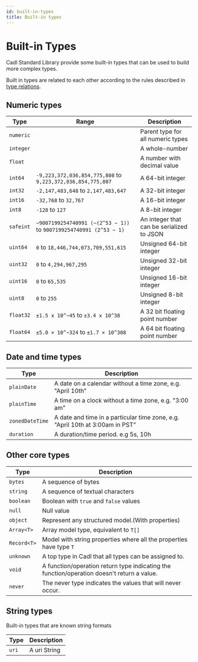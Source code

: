 ```yaml
---
id: built-in-types
title: Built-in types
---
```


# Built-in Types

Cadl Standard Library provide some built-in types that can be used to build more complex types.

Built in types are related to each other according to the rules described in [type relations](../language-basics/type-relations.md).

## Numeric types

| Type      | Range                                                              | Description                               |
| --------- | ------------------------------------------------------------------ | ----------------------------------------- |
| `numeric` |                                                                    | Parent type for all numeric types         |
| `integer` |                                                                    | A whole-number                            |
| `float`   |                                                                    | A number with decimal value               |
| `int64`   | `-9,223,372,036,854,775,808` to `9,223,372,036,854,775,807`        | A 64-bit integer                          |
| `int32`   | `-2,147,483,648` to `2,147,483,647`                                | A 32-bit integer                          |
| `int16`   | `-32,768` to `32,767`                                              | A 16-bit integer                          |
| `int8`    | `-128` to `127`                                                    | A 8-bit integer                           |
| `safeint` | `−9007199254740991 (−(2^53 − 1))` to `9007199254740991 (2^53 − 1)` | An integer that can be serialized to JSON |
| `uint64`  | `0` to `18,446,744,073,709,551,615`                                | Unsigned 64-bit integer                   |
| `uint32`  | `0` to `4,294,967,295`                                             | Unsigned 32-bit integer                   |
| `uint16`  | `0` to `65,535`                                                    | Unsigned 16-bit integer                   |
| `uint8`   | `0` to `255 `                                                      | Unsigned 8-bit integer                    |
| `float32` | `±1.5 x 10^−45` to `±3.4 x 10^38`                                  | A 32 bit floating point number            |
| `float64` | `±5.0 × 10^−324` to `±1.7 × 10^308`                                | A 64 bit floating point number            |

## Date and time types

| Type            | Description                                                                   |
| --------------- | ----------------------------------------------------------------------------- |
| `plainDate`     | A date on a calendar without a time zone, e.g. "April 10th"                   |
| `plainTime`     | A time on a clock without a time zone, e.g. "3:00 am"                         |
| `zonedDateTime` | A date and time in a particular time zone, e.g. "April 10th at 3:00am in PST" |
| `duration`      | A duration/time period. e.g 5s, 10h                                           |

## Other core types

| Type        | Description                                                                                |
| ----------- | ------------------------------------------------------------------------------------------ |
| `bytes`     | A sequence of bytes                                                                        |
| `string`    | A sequence of textual characters                                                           |
| `boolean`   | Boolean with `true` and `false` values                                                     |
| `null`      | Null value                                                                                 |
| `object`    | Represent any structured model.(With properties)                                           |
| `Array<T>`  | Array model type, equivalent to `T[]`                                                      |
| `Record<T>` | Model with string properties where all the properties have type `T`                        |
| `unknown`   | A top type in Cadl that all types can be assigned to.                                      |
| `void`      | A function/operation return type indicating the function/operation doesn't return a value. |
| `never`     | The never type indicates the values that will never occur.                                 |

## String types

Built-in types that are known string formats

| Type  | Description  |
| ----- | ------------ |
| `uri` | A uri String |
